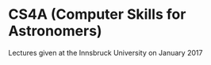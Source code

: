 # CS4A  (Computer Skills for Astronomers)

Lectures given at the Innsbruck University on January 2017
